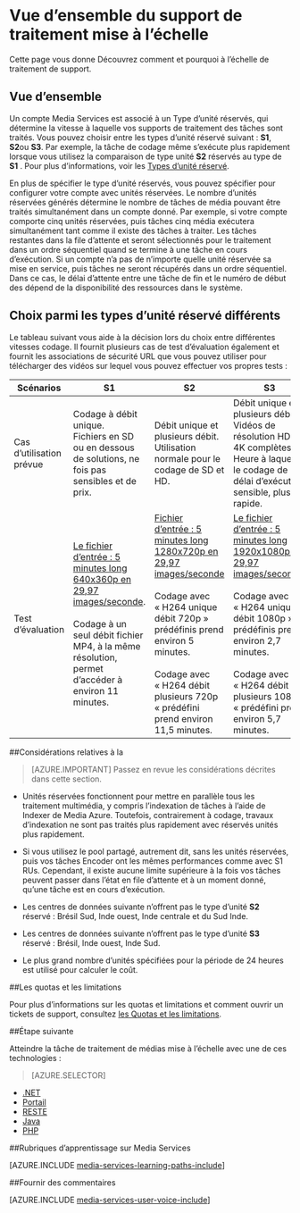 <properties
    pageTitle="Vue d’ensemble du support de traitement de mise à l’échelle | Microsoft Azure"
    description="Cette rubrique concerne une vue d’ensemble de mise à l’échelle de traitement multimédia avec Azure Media Services."
    services="media-services"
    documentationCenter=""
    authors="juliako"
    manager="erikre"
    editor=""/>

<tags
    ms.service="media-services"
    ms.workload="media"
    ms.tgt_pltfrm="na"
    ms.devlang="na"
    ms.topic="article"
    ms.date="08/29/2016"
    ms.author="juliako"/>


# <a name="scaling-media-processing-overview"></a>Vue d’ensemble du support de traitement mise à l’échelle

Cette page vous donne Découvrez comment et pourquoi à l’échelle de traitement de support. 

## <a name="overview"></a>Vue d’ensemble

Un compte Media Services est associé à un Type d’unité réservés, qui détermine la vitesse à laquelle vos supports de traitement des tâches sont traités. Vous pouvez choisir entre les types d’unité réservé suivant : **S1**, **S2**ou **S3**. Par exemple, la tâche de codage même s’exécute plus rapidement lorsque vous utilisez la comparaison de type unité **S2** réservés au type de **S1** . Pour plus d’informations, voir les [Types d’unité réservé](https://azure.microsoft.com/blog/high-speed-encoding-with-azure-media-services/).

En plus de spécifier le type d’unité réservés, vous pouvez spécifier pour configurer votre compte avec unités réservées. Le nombre d’unités réservées générés détermine le nombre de tâches de média pouvant être traités simultanément dans un compte donné. Par exemple, si votre compte comporte cinq unités réservées, puis tâches cinq média exécutera simultanément tant comme il existe des tâches à traiter. Les tâches restantes dans la file d’attente et seront sélectionnés pour le traitement dans un ordre séquentiel quand se termine à une tâche en cours d’exécution. Si un compte n’a pas de n’importe quelle unité réservée sa mise en service, puis tâches ne seront récupérés dans un ordre séquentiel. Dans ce cas, le délai d’attente entre une tâche de fin et le numéro de début des dépend de la disponibilité des ressources dans le système.

## <a name="choosing-between-different-reserved-unit-types"></a>Choix parmi les types d’unité réservé différents

Le tableau suivant vous aide à la décision lors du choix entre différentes vitesses codage. Il fournit plusieurs cas de test d’évaluation également et fournit les associations de sécurité URL que vous pouvez utiliser pour télécharger des vidéos sur lequel vous pouvez effectuer vos propres tests :

Scénarios|**S1**|**S2**|**S3**|
----------|------------|----------|------------
Cas d’utilisation prévue| Codage à débit unique. <br/>Fichiers en SD ou en dessous de solutions, ne fois pas sensibles et de prix.|Débit unique et plusieurs débit.<br/>Utilisation normale pour le codage de SD et HD. |Débit unique et plusieurs débit.<br/>Vidéos de résolution HD et 4K complètes. Heure à laquelle le codage de délai d’exécution sensible, plus rapide. 
Test d’évaluation|[Le fichier d’entrée : 5 minutes long 640x360p en 29,97 images/seconde](https://wamspartners.blob.core.windows.net/for-long-term-share/Whistler_5min_360p30.mp4?sr=c&si=AzureDotComReadOnly&sig=OY0TZ%2BP2jLK7vmcQsCTAWl33GIVCu67I02pgarkCTNw%3D).<br/><br/>Codage à un seul débit fichier MP4, à la même résolution, permet d’accéder à environ 11 minutes.|[Fichier d’entrée : 5 minutes long 1280x720p en 29,97 images/seconde](https://wamspartners.blob.core.windows.net/for-long-term-share/Whistler_5min_720p30.mp4?sr=c&si=AzureDotComReadOnly&sig=OY0TZ%2BP2jLK7vmcQsCTAWl33GIVCu67I02pgarkCTNw%3D)<br/><br/>Codage avec « H264 unique débit 720p » prédéfinis prend environ 5 minutes.<br/><br/>Codage avec « H264 débit plusieurs 720p « prédéfini prend environ 11,5 minutes.|[Le fichier d’entrée : 5 minutes long 1920x1080p en 29,97 images/seconde](https://wamspartners.blob.core.windows.net/for-long-term-share/Whistler_5min_1080p30.mp4?sr=c&si=AzureDotComReadOnly&sig=OY0TZ%2BP2jLK7vmcQsCTAWl33GIVCu67I02pgarkCTNw%3D). <br/><br/>Codage avec « H264 unique débit 1080p » prédéfinis prend environ 2,7 minutes.<br/><br/>Codage avec « H264 débit plusieurs 1080p « prédéfini prend environ 5,7 minutes.

##<a name="considerations"></a>Considérations relatives à la

>[AZURE.IMPORTANT] Passez en revue les considérations décrites dans cette section.  

- Unités réservées fonctionnent pour mettre en parallèle tous les traitement multimédia, y compris l’indexation de tâches à l’aide de Indexer de Media Azure.  Toutefois, contrairement à codage, travaux d’indexation ne sont pas traités plus rapidement avec réservés unités plus rapidement.

- Si vous utilisez le pool partagé, autrement dit, sans les unités réservées, puis vos tâches Encoder ont les mêmes performances comme avec S1 RUs. Cependant, il existe aucune limite supérieure à la fois vos tâches peuvent passer dans l’état en file d’attente et à un moment donné, qu’une tâche est en cours d’exécution.

- Les centres de données suivante n’offrent pas le type d’unité **S2** réservé : Brésil Sud, Inde ouest, Inde centrale et du Sud Inde.

- Les centres de données suivante n’offrent pas le type d’unité **S3** réservé : Brésil, Inde ouest, Inde Sud.

- Le plus grand nombre d’unités spécifiées pour la période de 24 heures est utilisé pour calculer le coût.


##<a name="quotas-and-limitations"></a>Les quotas et les limitations

Pour plus d’informations sur les quotas et limitations et comment ouvrir un tickets de support, consultez [les Quotas et les limitations](media-services-quotas-and-limitations.md).

##<a name="next-step"></a>Étape suivante

Atteindre la tâche de traitement de médias mise à l’échelle avec une de ces technologies : 

> [AZURE.SELECTOR]
- [.NET](media-services-dotnet-encoding-units.md)
- [Portail](media-services-portal-scale-media-processing.md)
- [RESTE](https://msdn.microsoft.com/library/azure/dn859236.aspx)
- [Java](https://github.com/southworkscom/azure-sdk-for-media-services-java-samples)
- [PHP](https://github.com/Azure/azure-sdk-for-php/tree/master/examples/MediaServices)

##<a name="media-services-learning-paths"></a>Rubriques d’apprentissage sur Media Services

[AZURE.INCLUDE [media-services-learning-paths-include](../../includes/media-services-learning-paths-include.md)]

##<a name="provide-feedback"></a>Fournir des commentaires

[AZURE.INCLUDE [media-services-user-voice-include](../../includes/media-services-user-voice-include.md)]
